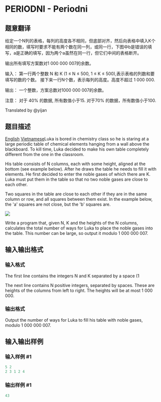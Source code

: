 # PERIODNI - Periodni

## 题意翻译

给定一个N列的表格，每列的高度各不相同，但底部对齐，然后向表格中填入K个相同的数，填写时要求不能有两个数在同一列，或同一行，下图中b是错误的填写，a是正确的填写，因为两个a虽然在同一行，但它们中间的表格断开。

输出所有填写方案数对1 000 000 007的余数。

输入： 第一行两个整数 N 和 K (1 ≤ N ≤ 500, 1 ≤ K ≤ 500),表示表格的列数和要填写的数的个数。 接下来一行N个数，表示每列的高度。高度不超过 1 000 000.

输出： 一个整数，方案总数对1000 000 007的余数。

注意： 对于 40% 的数据, 所有数值小于15. 对于70% 的数据，所有数值小于100.

Translated by @yijan 

## 题目描述

 [English](/problems/PERIODNI/en/) [Vietnamese](/problems/PERIODNI/vn/)Luka is bored in chemistry class so he is staring at a large periodic table of chemical elements hanging from a wall above the blackboard. To kill time, Luka decided to make his own table completely different from the one in the classroom.

His table consists of N columns, each with some height, aligned at the bottom (see example below). After he draws the table he needs to fill it with elements. He first decided to enter the noble gases of which there are K. Luka must put them in the table so that no two noble gases are close to each other.

Two squares in the table are close to each other if they are in the same column or row, and all squares between them exist. In the example below, the 'a' squares are not close, but the 'b' squares are.

![](https://cdn.luogu.com.cn/upload/vjudge_pic/SP3734/87f0da7d42d32cf3ae36c86030240397dce7472a.png)

Write a program that, given N, K and the heights of the N columns, calculates the total number of ways for Luka to place the noble gases into the table. This number can be large, so output it modulo 1 000 000 007.

## 输入输出格式

### 输入格式

The first line contains the integers N and K separated by a space (1

The next line contains N positive integers, separated by spaces. These are heights of the columns from left to right. The heights will be at most 1 000 000.

### 输出格式

Output the number of ways for Luka to fill his table with noble gases, modulo 1 000 000 007.

## 输入输出样例

### 输入样例 #1

```cpp
5 2
2 3 1 2 4
```


### 输出样例 #1

```cpp
43
```


